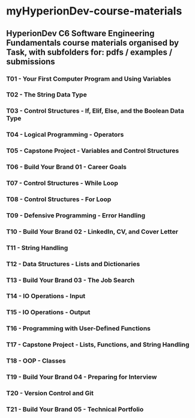 # myHyperionDev-course-materials
## HyperionDev C6 Software Engineering Fundamentals course materials organised by Task, with subfolders for: pdfs / examples / submissions

### T01 - Your First Computer Program and Using Variables
### T02 - The String Data Type
### T03 - Control Structures - If, Elif, Else, and the Boolean Data Type
### T04 - Logical Programming - Operators
### T05 - Capstone Project - Variables and Control Structures
### T06 - Build Your Brand 01 - Career Goals
### T07 - Control Structures - While Loop
### T08 - Control Structures - For Loop
### T09 - Defensive Programming - Error Handling
### T10 - Build Your Brand 02 - LinkedIn, CV, and Cover Letter
### T11 - String Handling
### T12 - Data Structures - Lists and Dictionaries
### T13 - Build Your Brand 03 - The Job Search
### T14 - IO Operations - Input
### T15 - IO Operations - Output
### T16 - Programming with User-Defined Functions
### T17 - Capstone Project - Lists, Functions, and String Handling
### T18 - OOP - Classes
### T19 - Build Your Brand 04 - Preparing for Interview
### T20 - Version Control and Git
### T21 - Build Your Brand 05 - Technical Portfolio
